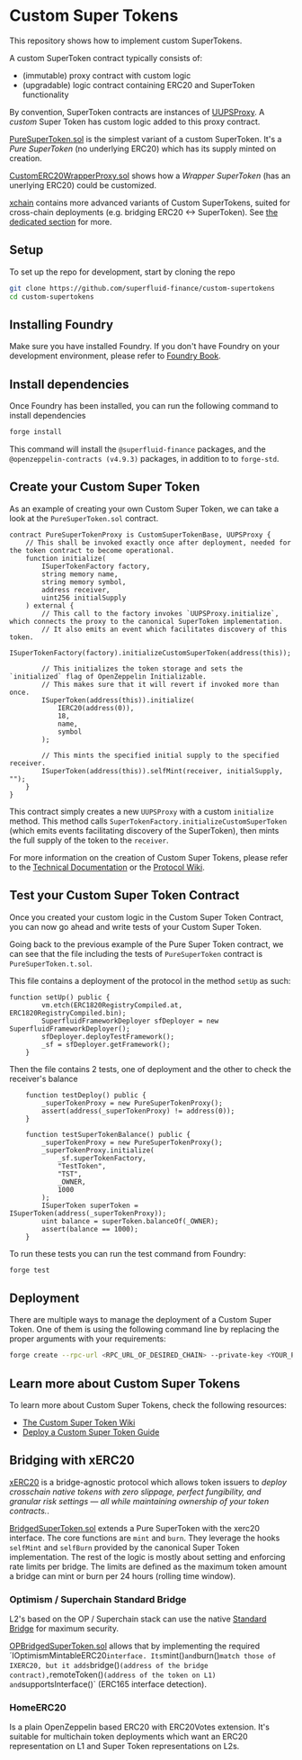 # Custom Super Tokens

This repository shows how to implement custom SuperTokens.

A custom SuperToken contract typically consists of:
* (immutable) proxy contract with custom logic
* (upgradable) logic contract containing ERC20 and SuperToken functionality

By convention, SuperToken contracts are instances of [UUPSProxy](https://github.com/superfluid-finance/protocol-monorepo/blob/dev/packages/ethereum-contracts/contracts/upgradability/UUPSProxy.sol).
A _custom_ Super Token has custom logic added to this proxy contract.

[PureSuperToken.sol](src/PureSuperToken.sol) is the simplest variant of a custom SuperToken. It's a _Pure SuperToken_ (no underlying ERC20) which has its supply minted on creation.

[CustomERC20WrapperProxy.sol](src/CustomERC20WrapperProxy.sol) shows how a _Wrapper SuperToken_ (has an unerlying ERC20) could be customized.

[xchain](src/xchain) contains more advanced variants of Custom SuperTokens, suited for cross-chain deployments (e.g. bridging ERC20 <-> SuperToken). See [the dedicated section](#bridging-with-xerc20) for more.

## Setup

To set up the repo for development, start by cloning the repo

```bash
git clone https://github.com/superfluid-finance/custom-supertokens
cd custom-supertokens
```

## Installing Foundry

Make sure you have installed Foundry. If you don't have Foundry on your development environment, please refer to [Foundry Book](https://book.getfoundry.sh/).

## Install dependencies

Once Foundry has been installed, you can run the following command to install dependencies

```bash
forge install
```
This command will install the `@superfluid-finance` packages, and the `@openzeppelin-contracts (v4.9.3)` packages, in addition to to `forge-std`.

## Create your Custom Super Token

As an example of creating your own Custom Super Token, we can take a look at the `PureSuperToken.sol` contract.

```solidity
contract PureSuperTokenProxy is CustomSuperTokenBase, UUPSProxy {
	// This shall be invoked exactly once after deployment, needed for the token contract to become operational.
	function initialize(
		ISuperTokenFactory factory,
		string memory name,
		string memory symbol,
		address receiver,
		uint256 initialSupply
	) external {
		// This call to the factory invokes `UUPSProxy.initialize`, which connects the proxy to the canonical SuperToken implementation.
		// It also emits an event which facilitates discovery of this token.
		ISuperTokenFactory(factory).initializeCustomSuperToken(address(this));

		// This initializes the token storage and sets the `initialized` flag of OpenZeppelin Initializable.
		// This makes sure that it will revert if invoked more than once.
		ISuperToken(address(this)).initialize(
			IERC20(address(0)),
			18,
			name,
			symbol
		);

		// This mints the specified initial supply to the specified receiver.
		ISuperToken(address(this)).selfMint(receiver, initialSupply, "");
	}
}
```

This contract simply creates a new `UUPSProxy` with a custom `initialize` method.
This method calls `SuperTokenFactory.initializeCustomSuperToken` (which emits events facilitating discovery of the SuperToken), then mints the full supply of the token to the `receiver`.

For more information on the creation of Custom Super Tokens, please refer to the [Technical Documentation](https://docs.superfluid.finance/docs/protocol/super-tokens/guides/deploy-super-token/deploy-custom-super-token) or the [Protocol Wiki](https://github.com/superfluid-finance/protocol-monorepo/wiki/About-Custom-Super-Token).

## Test your Custom Super Token Contract

Once you created your custom logic in the Custom Super Token Contract, you can now go ahead and write tests of your Custom Super Token.

Going back to the previous example of the Pure Super Token contract, we can see that the file including the tests of `PureSuperToken` contract is `PureSuperToken.t.sol`.

This file contains a deployment of the protocol in the method `setUp` as such:

```solidity
function setUp() public {
		vm.etch(ERC1820RegistryCompiled.at, ERC1820RegistryCompiled.bin);
		SuperfluidFrameworkDeployer sfDeployer = new SuperfluidFrameworkDeployer();
		sfDeployer.deployTestFramework();
		_sf = sfDeployer.getFramework();
	}
```

Then the file contains 2 tests, one of deployment and the other to check the receiver's balance

```solidity
	function testDeploy() public {
		_superTokenProxy = new PureSuperTokenProxy();
		assert(address(_superTokenProxy) != address(0));
	}

	function testSuperTokenBalance() public {
		_superTokenProxy = new PureSuperTokenProxy();
		_superTokenProxy.initialize(
			_sf.superTokenFactory,
			"TestToken",
			"TST",
			_OWNER,
			1000
		);
		ISuperToken superToken = ISuperToken(address(_superTokenProxy));
		uint balance = superToken.balanceOf(_OWNER);
		assert(balance == 1000);
	}
```

To run these tests you can run the test command from Foundry:

```bash
forge test
```

## Deployment

There are multiple ways to manage the deployment of a Custom Super Token. One of them is using the following command line by replacing the proper arguments with your requirements:

```bash
forge create --rpc-url <RPC_URL_OF_DESIRED_CHAIN> --private-key <YOUR_PRIVATE_KEY> --etherscan-api-key <YOUR_ETHERSCAN_API_KEY> --verify --via-ir src/PureSuperToken.sol:PureSuperTokenProxy
```

## Learn more about Custom Super Tokens

To learn more about Custom Super Tokens, check the following resources:

- [The Custom Super Token Wiki](https://github.com/superfluid-finance/protocol-monorepo/wiki/About-Custom-Super-Token)
- [Deploy a Custom Super Token Guide](https://docs.superfluid.finance/docs/protocol/super-tokens/guides/deploy-super-token/deploy-custom-super-token)

## Bridging with xERC20

[xERC20](https://www.xerc20.com/) is a bridge-agnostic protocol which allows token issuers to _deploy crosschain native tokens with zero slippage, perfect fungibility, and granular risk settings — all while maintaining ownership of your token contracts._.

[BridgedSuperToken.sol](src/xchain/BridgedSuperToken.sol) extends a Pure SuperToken with the xerc20 interface.
The core functions are `mint` and `burn`. They leverage the hooks `selfMint` and `selfBurn` provided by the canonical Super Token implementation.
The rest of the logic is mostly about setting and enforcing rate limits per bridge. The limits are defined as the maximum token amount a bridge can mint or burn per 24 hours (rolling time window).

### Optimism / Superchain Standard Bridge

L2's based on the OP / Superchain stack can use the native [Standard Bridge](https://docs.optimism.io/builders/app-developers/bridging/standard-bridge) for maximum security.

[OPBridgedSuperToken.sol](src/xchain/OPBridgedSuperToken.sol) allows that by implementing the required ´IOptimismMintableERC20` interface.
Its `mint()` and `burn()` match those of IXERC20, but it adds `bridge()` (address of the bridge contract), `remoteToken()` (address of the token on L1) and `supportsInterface()` (ERC165 interface detection).

### HomeERC20

Is a plain OpenZeppelin based ERC20 with ERC20Votes extension.
It's suitable for multichain token deployments which want an ERC20 representation on L1 and Super Token representations on L2s.
